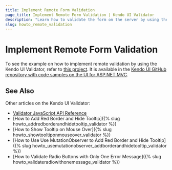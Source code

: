 ```yaml
---
title: Implement Remote Form Validation
page_title: Implement Remote Form Validation | Kendo UI Validator
description: "Learn how to validate the form on the server by using the Kendo UI Validator."
slug: howto_remote_validation
---
```


# Implement Remote Form Validation

To see the example on how to implement remote validation by using the Kendo UI Validator, refer to [this project](https://github.com/telerik/kendo-examples-asp-net-mvc/tree/master/validator-remotevalidation). It is available in the [Kendo UI GitHub repository with code samples on the UI for ASP.NET MVC](https://github.com/telerik/kendo-examples-asp-net-mvc).

## See Also

Other articles on the Kendo UI Validator:

* [Validator JavaScript API Reference](/api/javascript/ui/validator)
* [How to Add Red Border and Hide Tooltip]({% slug howto_addredborderandhidetooltip_validator %})
* [How to Show Tooltip on Mouse Over]({% slug howto_showtooltiponmouseover_validator %})
* [How to Use Use MutationObserver to Add Red Border and Hide Tooltip]({% slug howto_usemutationobserver_addborderandhidetooltip_validator %})
* [How to Validate Radio Buttons with Only One Error Message]({% slug howto_validateradiowithonemessage_validator %})
